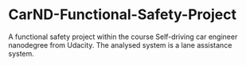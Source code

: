 # CarND-Functional-Safety-Project
A functional safety project within the course Self-driving car engineer nanodegree from Udacity. The analysed system is a lane assistance system.
